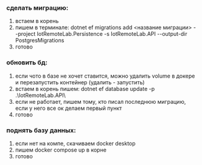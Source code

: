 ### сделать миграцию:

1. встаем в корень
2. пишем в терминале: dotnet ef migrations add <название миграции> --project IotRemoteLab.Persistence -s IotRemoteLab.API --output-dir PostgresMigrations
3. готово

### обновить бд:
1. если чото в базе не хочет ставится, можно удалить volume в докере и перезапустить контейнер (удалить - запустить)
2. встаем в корень пишем: dotnet ef database update -p .\IotRemoteLab.API\
3. если не работает, пишем тому, кто писал последнюю миграцию, если у него все ок делаем первый пункт
4. готово


### поднять базу данных:

1. если нет на компе, скачиваем docker desktop
2. пишем docker compose up в корне
3. готово